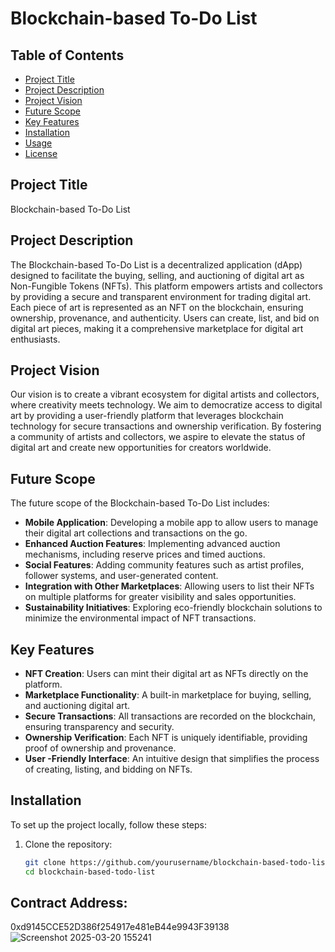 # Blockchain-based To-Do List

## Table of Contents
- [Project Title](#project-title)
- [Project Description](#project-description)
- [Project Vision](#project-vision)
- [Future Scope](#future-scope)
- [Key Features](#key-features)
- [Installation](#installation)
- [Usage](#usage)
- [License](#license)

## Project Title
Blockchain-based To-Do List

## Project Description
The Blockchain-based To-Do List is a decentralized application (dApp) designed to facilitate the buying, selling, and auctioning of digital art as Non-Fungible Tokens (NFTs). This platform empowers artists and collectors by providing a secure and transparent environment for trading digital art. Each piece of art is represented as an NFT on the blockchain, ensuring ownership, provenance, and authenticity. Users can create, list, and bid on digital art pieces, making it a comprehensive marketplace for digital art enthusiasts.

## Project Vision
Our vision is to create a vibrant ecosystem for digital artists and collectors, where creativity meets technology. We aim to democratize access to digital art by providing a user-friendly platform that leverages blockchain technology for secure transactions and ownership verification. By fostering a community of artists and collectors, we aspire to elevate the status of digital art and create new opportunities for creators worldwide.

## Future Scope
The future scope of the Blockchain-based To-Do List includes:
- **Mobile Application**: Developing a mobile app to allow users to manage their digital art collections and transactions on the go.
- **Enhanced Auction Features**: Implementing advanced auction mechanisms, including reserve prices and timed auctions.
- **Social Features**: Adding community features such as artist profiles, follower systems, and user-generated content.
- **Integration with Other Marketplaces**: Allowing users to list their NFTs on multiple platforms for greater visibility and sales opportunities.
- **Sustainability Initiatives**: Exploring eco-friendly blockchain solutions to minimize the environmental impact of NFT transactions.

## Key Features
- **NFT Creation**: Users can mint their digital art as NFTs directly on the platform.
- **Marketplace Functionality**: A built-in marketplace for buying, selling, and auctioning digital art.
- **Secure Transactions**: All transactions are recorded on the blockchain, ensuring transparency and security.
- **Ownership Verification**: Each NFT is uniquely identifiable, providing proof of ownership and provenance.
- **User -Friendly Interface**: An intuitive design that simplifies the process of creating, listing, and bidding on NFTs.

## Installation
To set up the project locally, follow these steps:

1. Clone the repository:
   ```bash
   git clone https://github.com/yourusername/blockchain-based-todo-list.git
   cd blockchain-based-todo-list
   ```

## Contract Address:
   0xd9145CCE52D386f254917e481eB44e9943F39138
   ![Screenshot 2025-03-20 155241](https://github.com/user-attachments/assets/16ed8d29-e817-4716-a221-6eb615341d09)

   
   
